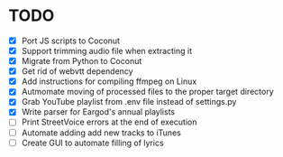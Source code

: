 # TODO

- [x] Port JS scripts to Coconut
- [x] Support trimming audio file when extracting it
- [x] Migrate from Python to Coconut
- [x] Get rid of webvtt dependency
- [x] Add instructions for compiling ffmpeg on Linux
- [x] Autmomate moving of processed files to the proper target directory
- [x] Grab YouTube playlist from .env file instead of settings.py
- [x] Write parser for Eargod's annual playlists
- [ ] Print StreetVoice errors at the end of execution
- [ ] Automate adding add new tracks to iTunes
- [ ] Create GUI to automate filling of lyrics
